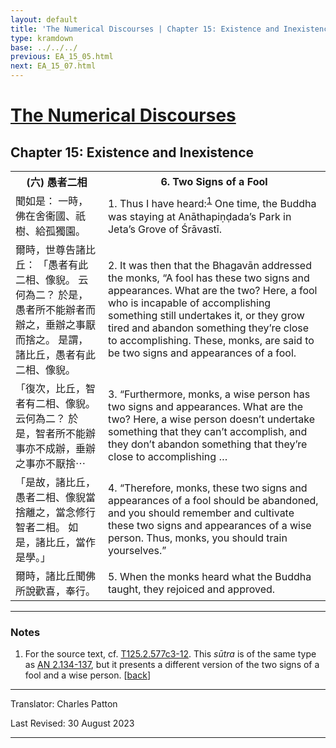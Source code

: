 ```yaml
---
layout: default
title: 'The Numerical Discourses | Chapter 15: Existence and Inexistence | 6. Two Signs of a Fool'
type: kramdown
base: ../../../
previous: EA_15_05.html
next: EA_15_07.html
---
```


<h1><a href='../index.html'>The Numerical Discourses</a></h1>
<h2>Chapter 15: Existence and Inexistence</h2>

<table class="trans">
  <th class='ch'>(六) 愚者二相</th>
  <th class='en'>6. Two Signs of a Fool</th>
  <tr>
    <td class='ch' title='T125.2.577c3'>聞如是： 一時，佛在舍衞國、祇樹、給孤獨園。</td>
    <td id='p1'>1. Thus I have heard:<sup id="ref1"><a href="#n1">1</a></sup> One time, the Buddha was staying at Anāthapiṇḍada’s Park in Jeta’s Grove of Śrāvastī.</td>
  </tr>
  <tr>
    <td class='ch' title='T125.2.577c4'>爾時，世尊告諸比丘： 「愚者有此二相、像貎。 云何為二？ 於是，愚者所不能辦者而辦之，垂辦之事厭而捨之。 是謂，諸比丘，愚者有此二相、像貎。</td>
    <td id='p2'>2. It was then that the Bhagavān addressed the monks, “A fool has these two signs and appearances. What are the two? Here, a fool who is incapable of accomplishing something still undertakes it, or they grow tired and abandon something they’re close to accomplishing. These, monks, are said to be two signs and appearances of a fool.</td>
  </tr>
  <tr>
    <td class='ch' title='T125.2.577c7'>「復次，比丘，智者有二相、像貎。 云何為二？ 於是，智者所不能辦事亦不成辦，垂辦之事亦不厭捨⋯</td>
    <td id='p3'>3. “Furthermore, monks, a wise person has two signs and appearances. What are the two? Here, a wise person doesn’t undertake something that they can’t accomplish, and they don’t abandon something that they’re close to accomplishing …</td>
  </tr>
  <tr>
    <td class='ch' title='T125.2.577c9'>「是故，諸比丘，愚者二相、像貎當捨離之，當念修行智者二相。 如是，諸比丘，當作是學。」</td>
    <td id='p4'>4. “Therefore, monks, these two signs and appearances of a fool should be abandoned, and you should remember and cultivate these two signs and appearances of a wise person. Thus, monks, you should train yourselves.”</td>
  </tr>
  <tr>
    <td class='ch' title='T125.2.577c11'>爾時，諸比丘聞佛所說歡喜，奉行。</td>
    <td id='p5'>5. When the monks heard what the Buddha taught, they rejoiced and approved.</td>
  </tr>
</table>

<hr/>

<h3 id="notes">Notes</h3>

<ol class="notes-list">
<li id="n1"><p>For the source text, cf. <a href="https://cbetaonline.dila.edu.tw/zh/T02n0125_p0577c03" target="_blank">T125.2.577c3-12</a>. This <em>sūtra</em> is of the same type as <a href="https://suttacentral.net/an2.134" target="_blank">AN 2.134-137</a>, but it presents a different version of the two signs of a fool and a wise person. [<a href="#ref1">back</a>]</p></li>
</ol>
<hr/>

<p class="translator">Translator: Charles Patton</p>
<p class='revised'>Last Revised: 30 August 2023</p>

<hr/>